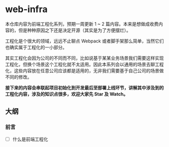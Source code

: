 # web-infra

本仓库内容为前端工程化系列，预期一周更新 1 ~ 2 篇内容。本来是想做成收费内容的，但是种种原因之下还是决定开源（其实是为了方便摆烂）。

工程化是个很大的领域，远远不止聊点 Webpack 或者脚手架那么简单，当然它们也确实属于工程化的一小部分。

其实工程化会因为公司的不同而不同，比如说基于某某业务场景我们需要这样实现工程化，但换个场景这个工程化就不太适用。因此本系列会以通用的场景去聊工程化，这些内容放在任意公司应该都是适用的，无非我们需要基于自己公司的场景做不同的修改。

**接下来的内容会串联起项目初始化到开发最后至部署上线环节，讲解其中涉及到的工程化内容，涉及的知识点很多，欢迎大家先 Star 及 Watch。**

## 大纲

### 前言
- [ ] 什么是前端工程化